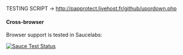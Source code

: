 TESTING SCRIPT -> http://papprotect.livehost.fr/github/upordown.php

#### Cross-browser

Browser support is tested in Saucelabs:

[![Sauce Test Status](https://saucelabs.com/browser-matrix/socket.svg)](https://twitter.com/nuggan85)
